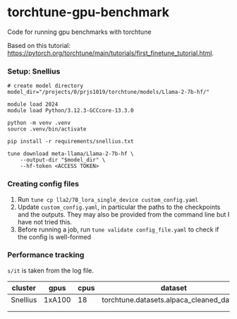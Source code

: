 # torchtune-gpu-benchmark
Code for running gpu benchmarks with torchtune

Based on this tutorial: https://pytorch.org/torchtune/main/tutorials/first_finetune_tutorial.html. 

### Setup: Snellius

```
# create model directory
model_dir="/projects/0/prjs1019/torchtune/models/Llama-2-7b-hf/"

module load 2024
module load Python/3.12.3-GCCcore-13.3.0

python -m venv .venv
source .venv/bin/activate

pip install -r requirements/snellius.txt

tune download meta-llama/Llama-2-7b-hf \
    --output-dir "$model_dir" \
    --hf-token <ACCESS TOKEN>

``` 


### Creating config files

1. Run `tune cp lla2/7B_lora_single_device custom_config.yaml`
2. Update `custom_config.yaml`, in particular the paths to the checkpoints and the outputs. They may also be provided from the command line but I have not tried this.
3. Before running a job, run `tune validate config_file.yaml` to check if the config is well-formed


### Performance tracking

`s/it` is taken from the log file.

| cluster  | gpus 	| cpus | dataset                                   | date     | s/it	  | 
|----------|-----------	|------|-------------------------------------------|----------|-----------|
| Snellius | 1xA100     | 18   | torchtune.datasets.alpaca_cleaned_dataset | 09/01/24 | 2.4s/it   |
|          |     	|      |                                           |          |     	  |
|          |      	|      |                                           |          |      	  |



